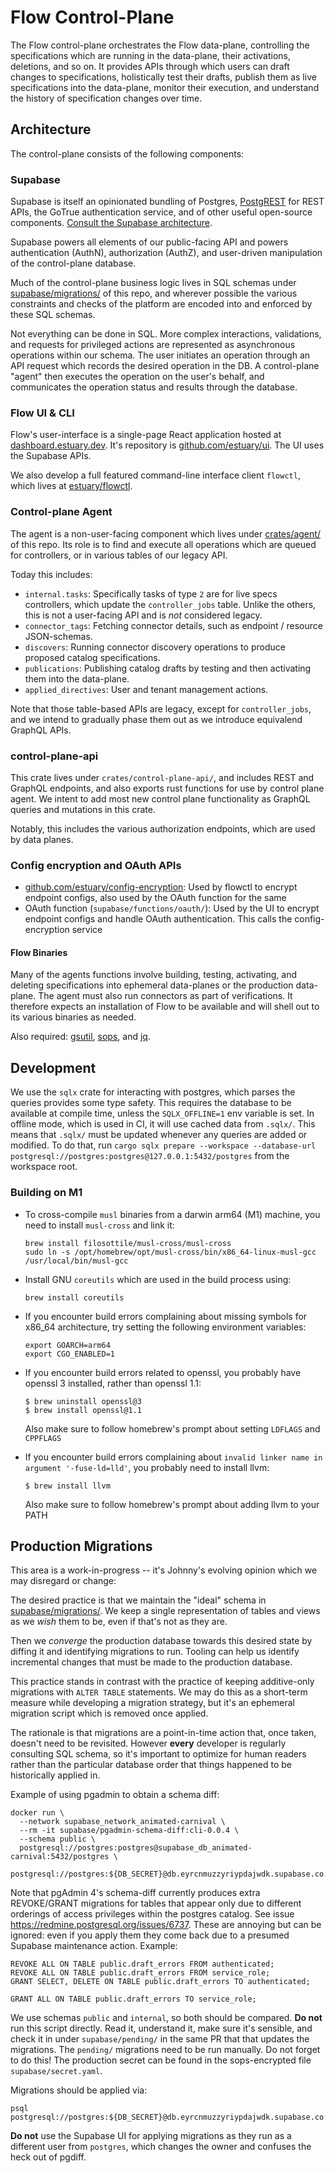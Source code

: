 # Flow Control-Plane

The Flow control-plane orchestrates the Flow data-plane, controlling the specifications which are running in the data-plane, their activations, deletions, and so on. It provides APIs through which users can draft changes to specifications, holistically test their drafts, publish them as live specifications into the data-plane, monitor their execution, and understand the history of specification changes over time.

## Architecture

The control-plane consists of the following components:

### Supabase

Supabase is itself an opinionated bundling of Postgres, [PostgREST](https://postgrest.org/en/stable/) for REST APIs, the GoTrue authentication service, and of other useful open-source components. [Consult the Supabase architecture](https://supabase.com/docs/architecture).

Supabase powers all elements of our public-facing API and powers authentication (AuthN), authorization (AuthZ), and user-driven manipulation of the control-plane database.

Much of the control-plane business logic lives in SQL schemas under [supabase/migrations/](supabase/migrations/) of this repo, and wherever possible the various constraints and checks of the platform are encoded into and enforced by these SQL schemas.

Not everything can be done in SQL. More complex interactions, validations, and requests for privileged actions are represented as asynchronous operations within our schema. The user initiates an operation through an API request which records the desired operation in the DB. A control-plane "agent" then executes the operation on the user's behalf, and communicates the operation status and results through the database.

### Flow UI & CLI

Flow's user-interface is a single-page React application hosted at [dashboard.estuary.dev](https://dashboard.estuary.dev). It's repository is [github.com/estuary/ui](https://github.com/estuary/ui). The UI uses the Supabase APIs.

We also develop a full featured command-line interface client `flowctl`, which lives at [estuary/flowctl](https://github.com/estuary/flowctl).

### Control-plane Agent

The agent is a non-user-facing component which lives under [crates/agent/](crates/agent/) of this repo.  Its role is to find and execute all operations which are queued for controllers, or in various tables of our legacy API.

Today this includes:

* `internal.tasks`: Specifically tasks of type `2` are for live specs controllers, which update the `controller_jobs` table. Unlike the others, this is not a user-facing API and is _not_ considered legacy.
* `connector_tags`: Fetching connector details, such as endpoint / resource JSON-schemas.
* `discovers`: Running connector discovery operations to produce proposed catalog specifications.
* `publications`: Publishing catalog drafts by testing and then activating them into the data-plane.
* `applied_directives`: User and tenant management actions.

Note that those table-based APIs are legacy, except for `controller_jobs`, and we intend to gradually phase them out as we introduce equivalend GraphQL APIs.

### control-plane-api

This crate lives under `crates/control-plane-api/`, and includes REST and GraphQL endpoints, and also exports rust functions for use by control plane agent. We intent to add most new control plane functionality as GraphQL queries and mutations in this crate.

Notably, this includes the various authorization endpoints, which are used by data planes.

### Config encryption and OAuth APIs

- [github.com/estuary/config-encryption](https://github.com/estuary/config-encryption): Used by flowctl to encrypt endpoint configs, also used by the OAuth function for the same
- OAuth function (`supabase/functions/oauth/`): Used by the UI to encrypt endpoint configs and handle OAuth authentication. This calls the config-encryption service

#### Flow Binaries

Many of the agents functions involve building, testing, activating, and deleting specifications into ephemeral data-planes or the production data-plane. The agent must also run connectors as part of verifications. It therefore expects an installation of Flow to be available and will shell out to its various binaries as needed.

Also required: [gsutil](https://cloud.google.com/storage/docs/gsutil), [sops](https://github.com/mozilla/sops), and [jq](https://stedolan.github.io/jq/).

## Development

We use the `sqlx` crate for interacting with postgres, which parses the queries provides some type safety. This requires the database to be available at compile time, unless the `SQLX_OFFLINE=1` env variable is set. In offline mode, which is used in CI, it will use cached data from `.sqlx/`. This means that `.sqlx/` must be updated whenever any queries are added or modified. To do that, run `cargo sqlx prepare --workspace --database-url postgresql://postgres:postgres@127.0.0.1:5432/postgres` from the workspace root.

### Building on M1

* To cross-compile `musl` binaries from a darwin arm64 (M1) machine, you need to install `musl-cross` and link it:
  ```
  brew install filosottile/musl-cross/musl-cross
  sudo ln -s /opt/homebrew/opt/musl-cross/bin/x86_64-linux-musl-gcc /usr/local/bin/musl-gcc
  ```

* Install GNU `coreutils` which are used in the build process using:

  ```
  brew install coreutils
  ```

* If you encounter build errors complaining about missing symbols for x86_64 architecture, try setting the following environment variables:
  ```
  export GOARCH=arm64
  export CGO_ENABLED=1
  ```

* If you encounter build errors related to openssl, you probably have openssl 3 installed, rather than openssl 1.1:
  ```
  $ brew uninstall openssl@3
  $ brew install openssl@1.1
  ```
  Also make sure to follow homebrew's prompt about setting `LDFLAGS` and `CPPFLAGS`

* If you encounter build errors complaining about `invalid linker name in argument '-fuse-ld=lld'`, you probably need to install llvm:
  ```
  $ brew install llvm
  ```
  Also make sure to follow homebrew's prompt about adding llvm to your PATH

## Production Migrations

This area is a work-in-progress -- it's Johnny's evolving opinion which we may disregard or change:

The desired practice is that we maintain the "ideal" schema in [supabase/migrations/](supabase/migrations/). We keep a single representation of tables and views as we _wish_ them to be, even if that's not as they are.

Then we _converge_ the production database towards this desired state by diffing it and identifying migrations to run. Tooling can help us identify incremental changes that must be made to the production database.

This practice stands in contrast with the practice of keeping additive-only migrations with `ALTER TABLE` statements. We may do this as a short-term measure while developing a migration strategy, but it's an ephemeral migration script which is removed once applied.

The rationale is that migrations are a point-in-time action that, once taken, doesn't need to be revisited. However **every** developer is regularly consulting SQL schema, so it's important to optimize for human readers rather than the particular database order that things happened to be historically applied in.

Example of using pgadmin to obtain a schema diff:
```console
docker run \
  --network supabase_network_animated-carnival \
  --rm -it supabase/pgadmin-schema-diff:cli-0.0.4 \
  --schema public \
  postgresql://postgres:postgres@supabase_db_animated-carnival:5432/postgres \
  postgresql://postgres:${DB_SECRET}@db.eyrcnmuzzyriypdajwdk.supabase.co:5432/postgres
```

Note that pgAdmin 4's schema-diff currently produces extra REVOKE/GRANT migrations for tables that appear only due to different orderings of access privileges within the postgres catalog. See issue https://redmine.postgresql.org/issues/6737. These are annoying but can be ignored: even if you apply them they come back due to a presumed Supabase maintenance action. Example:

```
REVOKE ALL ON TABLE public.draft_errors FROM authenticated;
REVOKE ALL ON TABLE public.draft_errors FROM service_role;
GRANT SELECT, DELETE ON TABLE public.draft_errors TO authenticated;

GRANT ALL ON TABLE public.draft_errors TO service_role;
```

We use schemas `public` and `internal`, so both should be compared. **Do not** run this script directly. Read it, understand it, make sure it's sensible, and check it in under `supabase/pending/` in the same PR that that updates the migrations. The `pending/` migrations need to be run manually. Do not forget to do this! The production secret can be found in the sops-encrypted file `supabase/secret.yaml`.

Migrations should be applied via:
```console
psql postgresql://postgres:${DB_SECRET}@db.eyrcnmuzzyriypdajwdk.supabase.co:5432/postgres
```

**Do not** use the Supabase UI for applying migrations as they run as a different user from `postgres`, which changes the owner and confuses the heck out of pgdiff.
